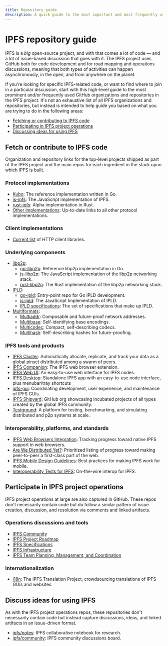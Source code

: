 ```yaml
---
title: Repository guide
description: A quick guide to the most important and most frequently used IPFS repositories.
---
```


# IPFS repository guide

IPFS is a _big_ open-source project, and with that comes a lot of code — and a lot of issue-based discussion that goes with it. The IPFS project uses GitHub both for code development and for road mapping and operations discussions, meaning that both types of activities can happen asynchronously, in the open, and from anywhere on the planet.

If you're looking for specific IPFS-related code, or want to find where to join in a particular discussion, start with this high-level guide to the most prominent and/or frequently used GitHub organizations and repositories in the IPFS project. It's not an exhaustive list of all IPFS organizations and repositories, but instead is intended to help guide you based on what you are trying to do in the following areas:

- [Fetching or contributing to IPFS code](#fetch-or-contribute-to-ipfs-code)
- [Participating in IPFS project operations](#participate-in-ipfs-project-operations)
- [Discussing ideas for using IPFS](#discuss-ideas-for-using-ipfs)

## Fetch or contribute to IPFS code

Organization and repository links for the top-level projects shipped as part of the IPFS project and the main repos for each ingredient in the stack upon which IPFS is built.

### Protocol implementations

- [Kubo](https://github.com/ipfs/kubo): The reference implementation written in Go.
- [js-ipfs](https://github.com/ipfs/js-ipfs): The JavaScript implementation of IPFS.
- [rust-ipfs](https://github.com/rs-ipfs/rust-ipfs): Alpha implementation in Rust.
- [Other implementations](https://github.com/ipfs/ipfs#protocol-implementations): Up-to-date links to all other protocol implementations.

### Client implementations

- [Current list](https://github.com/ipfs/ipfs#http-client-libraries) of HTTP client libraries.

### Underlying components

- [libp2p](https://github.com/libp2p):
  - [go-libp2p](https://github.com/libp2p/go-libp2p): Reference libp2p implementation in Go.
  - [js-libp2p](https://github.com/libp2p/js-libp2p): The JavaScript implementation of the libp2p networking stack.
  - [rust-libp2p](https://github.com/libp2p/rust-libp2p): The Rust implementation of the libp2p networking stack.
- [IPLD](https://github.com/ipld):
  - [go-ipld](https://github.com/ipld/go-ipld): Entry-point repo for Go IPLD development.
  - [js-ipld](https://github.com/ipld/js-ipld): The JavaScript Implementation of IPLD.
  - [IPLD specifications](https://github.com/ipld/specs): The set of specifications that make up IPLD.
- [Multiformats](https://github.com/multiformats):
  - [Multiaddr](https://github.com/multiformats/multiaddr): Composable and future-proof network addresses.
  - [Multibase](https://github.com/multiformats/multibase): Self-identifying base encodings.
  - [Multicodec](https://github.com/multiformats/multicodec): Compact, self-describing codecs.
  - [Multihash](https://github.com/multiformats/multihash): Self-describing hashes for future-proofing.

### IPFS tools and products

- [IPFS Cluster](https://github.com/ipfs/ipfs-cluster): Automatically allocate, replicate, and track your data as a global pinset distributed among a swarm of peers.
- [IPFS Companion](https://github.com/ipfs/ipfs-companion): The IPFS web browser extension.
- [IPFS Web UI](https://github.com/ipfs/ipfs-webui): An easy-to-use web interface for IPFS nodes.
- [IPFS Desktop](https://github.com/ipfs/ipfs-desktop): Standalone IPFS app with an easy-to-use node interface, plus menubar/tray shortcuts
- [ipfs-gui](https://github.com/ipfs/ipfs-gui): Coordinating development, user experience, and maintenance of IPFS GUIs.
- [IPFS Shipyard](https://github.com/ipfs-shipyard): GitHub org showcasing incubated projects of all types created by the global IPFS community.
- [Testground](https://github.com/testground/testground): A platform for testing, benchmarking, and simulating distributed and p2p systems at scale.

### Interoperability, platforms, and standards

- [IPFS Web Browsers Integration](https://github.com/ipfs/in-web-browsers): Tracking progress toward native IPFS support in web browsers.
- [Are We Distributed Yet?](https://github.com/arewedistributedyet/arewedistributedyet): Prioritized listing of progress toward making peer-to-peer a first-class part of the web.
- [IPFS Mobile Design Guidelines](https://github.com/ipfs/mobile-design-guidelines): Best practices for making IPFS work for mobile.
- [Interoperability Tests for IPFS](https://github.com/ipfs/interop): On-the-wire interop for IPFS.

## Participate in IPFS project operations

IPFS project operations at large are also captured in GitHub. These repos don't necessarily contain code but do follow a similar pattern of issue creation, discussion, and resolution via comments and linked artifacts.

### Operations discussions and tools

- [IPFS Community](https://github.com/ipfs/community)
- [IPFS Project Roadmap](https://github.com/ipfs/roadmap)
- [IPFS Specifications](https://github.com/ipfs/specs)
- [IPFS Infrastructure](https://github.com/ipfs/infra)
- [IPFS Team Planning, Management, and Coordination](https://github.com/ipfs/team-mgmt)

### Internationalization

- [i18n](https://github.com/ipfs-shipyard/i18n): The IPFS Translation Project, crowdsourcing translations of IPFS GUIs and websites.

## Discuss ideas for using IPFS

As with the IPFS project operations repos, these repositories don't necessarily contain code but instead capture discussions, ideas, and linked artifacts in an issue-driven format.

- [ipfs/notes](https://github.com/ipfs/notes): IPFS collaborative notebook for research.
- [ipfs/community](https://github.com/ipfs/community/discussions): IPFS community discussions board.
